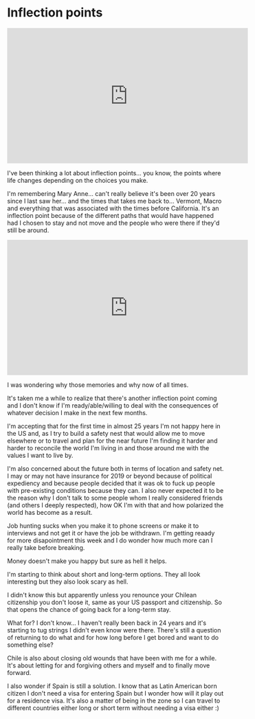# Inflection points

<div class="video">
<iframe width="560" height="315" src="https://www.youtube.com/embed/c2Iq-jPzd5w?rel=0" frameborder="0" allow="autoplay; encrypted-media" allowfullscreen></iframe>
</div>

I've been thinking a lot about inflection points... you know, the points where life changes depending on the choices you make.

I'm remembering Mary Anne... can't really believe it's been over 20 years since I last saw her... and the times that takes me back to... Vermont, Macro and everything that was associated with the times before California. It's an inflection point because of the different paths that would have happened had I chosen to stay and not move and the people who were there if they'd still be around.

<div class="video">
<iframe width="560" height="315" src="https://www.youtube.com/embed/8i7-mC7Wph4?rel=0" frameborder="0" allow="autoplay; encrypted-media" allowfullscreen></iframe>
</div>

I was wondering why those memories and why now of all times.

It's taken me a while to realize that there's another inflection point coming and I don't know if I'm ready/able/willing to deal with the consequences of whatever decision I make in the next few months.

I'm accepting that for the first time in almost 25 years I'm not happy here in the US and, as I try to build a safety nest that would allow me to move elsewhere or to travel and plan for the near future I'm finding it harder and harder to reconcile the world I'm living in and those around me with the values I want to live by.

I'm also concerned about the future both in terms of location and safety net. I may or may not have insurance for 2019 or beyond because of political expediency and because people decided that it was ok to fuck up people with pre-existing conditions because they can. I also never expected it to be the reason why I don't talk to some people whom I really considered friends (and others I deeply respected), how OK I'm with that and how polarized the world has become as a result.

Job hunting sucks when you make it to phone screens or make it to interviews and not get it or have the job be withdrawn. I'm getting reaady for more disapointment this week and I do wonder how much more can I really take before breaking.

Money doesn't make you happy but sure as hell it helps.

I'm starting to think about short and long-term options. They all look interesting but they also look scary as hell.

I didn't know this but apparently unless you renounce your Chilean citizenship you don't loose it, same as your US passport and citizenship.  So that opens the chance of going back for a long-term stay.

What for? I don't know... I haven't really been back in 24 years and it's starting to tug strings I didn't even know were there. There's still a question of returning to do what and for how long before I get bored and want to do something else?

Chile is also about closing old wounds that have been with me for a while. It's about letting for and forgiving others and myself and to finally move forward.

I also wonder if Spain is still a solution. I know that as Latin American born citizen I don't need a visa for entering Spain but I wonder how will it play out for a residence visa. It's also a matter of being in the zone so I can travel to different countries either long or short term without needing a visa either :)
